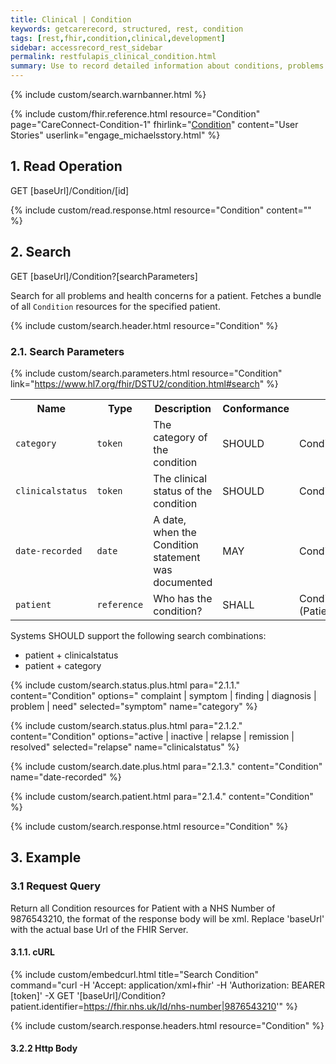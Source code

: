 ```yaml
---
title: Clinical | Condition
keywords: getcarerecord, structured, rest, condition
tags: [rest,fhir,condition,clinical,development]
sidebar: accessrecord_rest_sidebar
permalink: restfulapis_clinical_condition.html
summary: Use to record detailed information about conditions, problems or diagnoses recognized by a clinician. There are many uses e.g. recording a diagnosis during an encounter; populating a problem list or a summary statement, such as a discharge summary.
---
```

{% include custom/search.warnbanner.html %}

{% include custom/fhir.reference.html resource="Condition" page="CareConnect-Condition-1" fhirlink="[Condition](https://www.hl7.org/fhir/DSTU2/condition.html)" content="User Stories" userlink="engage_michaelsstory.html" %}


## 1. Read Operation ##

<div markdown="span" class="alert alert-success" role="alert">
GET [baseUrl]/Condition/[id]</div>

{% include custom/read.response.html resource="Condition" content="" %}

## 2. Search ##

<div markdown="span" class="alert alert-success" role="alert">
GET [baseUrl]/Condition?[searchParameters]</div>

Search for all problems and health concerns for a patient. Fetches a bundle of all `Condition` resources for the specified patient.

{% include custom/search.header.html resource="Condition" %}

### 2.1. Search Parameters ###

{% include custom/search.parameters.html resource="Condition"     link="https://www.hl7.org/fhir/DSTU2/condition.html#search" %}

<table style="min-width:100%;width:100%">
<tr id="clinical">
    <th style="width:15%;">Name</th>
    <th style="width:15%;">Type</th>
    <th style="width:35%;">Description</th>
    <th style="width:5%;">Conformance</th>
    <th style="width:30%;">Path</th>
</tr>
<tr>
    <td><code class="highlighter-rouge">category</code></td>
    <td><code class="highlighter-rouge">token</code></td>
    <td>The category of the condition</td>
    <td>SHOULD</td>
    <td>Condition.category</td>
</tr>
<tr>
    <td><code class="highlighter-rouge">clinicalstatus</code></td>
    <td><code class="highlighter-rouge">token</code></td>
    <td>The clinical status of the condition</td>
    <td>SHOULD</td>
    <td>Condition.clinicalStatus</td>
</tr>
<tr>
    <td><code class="highlighter-rouge">date-recorded</code></td>
    <td><code class="highlighter-rouge">date</code></td>
    <td>A date, when the Condition statement was documented</td>
    <td>MAY</td>
    <td>Condition.dateRecorded</td>
</tr>
<tr>
    <td><code class="highlighter-rouge">patient</code></td>
    <td><code class="highlighter-rouge">reference</code></td>
    <td>Who has the condition?</td>
    <td>SHALL</td>
    <td>Condition.patient<br>(Patient)</td>
</tr>
</table>

Systems SHOULD support the following search combinations:

* patient + clinicalstatus
* patient + category

{% include custom/search.status.plus.html para="2.1.1." content="Condition" options="
complaint | symptom | finding | diagnosis | problem | need" selected="symptom" name="category" %}

{% include custom/search.status.plus.html para="2.1.2." content="Condition" options="active | inactive | relapse | remission | resolved" selected="relapse" name="clinicalstatus" %}

{% include custom/search.date.plus.html para="2.1.3." content="Condition" name="date-recorded" %}

{% include custom/search.patient.html para="2.1.4." content="Condition" %}

{% include custom/search.response.html resource="Condition" %}

## 3. Example ##

### 3.1 Request Query ###

Return all Condition resources for Patient with a NHS Number of 9876543210, the format of the response body will be xml. Replace 'baseUrl' with the actual base Url of the FHIR Server.

#### 3.1.1. cURL ####

{% include custom/embedcurl.html title="Search Condition" command="curl -H 'Accept: application/xml+fhir' -H 'Authorization: BEARER [token]' -X GET  '[baseUrl]/Condition?patient.identifier=https://fhir.nhs.uk/Id/nhs-number|9876543210'" %}

{% include custom/search.response.headers.html resource="Condition" %}

#### 3.2.2 Http Body ####

<script src="https://gist.github.com/KevinMayfield/4ecacc1d28bc22efbf630119207c70c0.js"></script>
